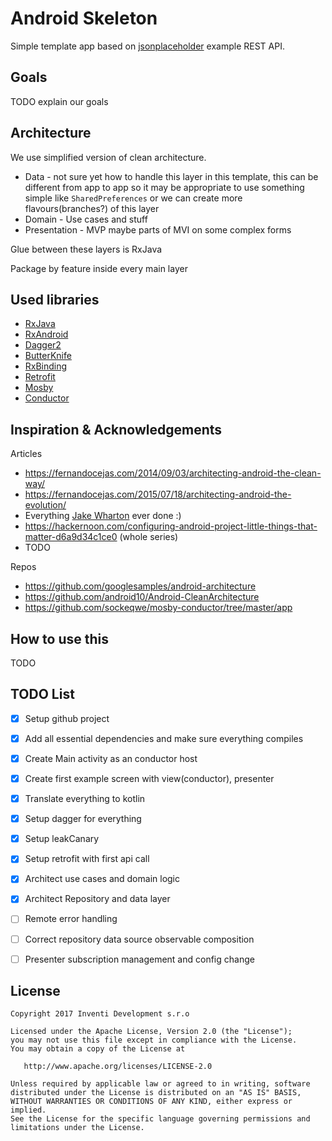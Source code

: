 Android Skeleton
========

Simple template app based on [jsonplaceholder][jsonplaceholder] example REST API.


Goals
-----

TODO explain our goals

Architecture
-----

We use simplified version of clean architecture.

- Data - not sure yet how to handle this layer in this template, this can be different from app to app so it may be appropriate to use something simple like `SharedPreferences` or we can create more flavours(branches?) of this layer
- Domain - Use cases and stuff
- Presentation - MVP maybe parts of MVI on some complex forms

Glue between these layers is RxJava

Package by feature inside every main layer

Used libraries
-----

- [RxJava][rxjava]
- [RxAndroid][rxandroid]
- [Dagger2][dagger]
- [ButterKnife][butterknife]
- [RxBinding][rxbinding]
- [Retrofit][retrofit]
- [Mosby][mosby]
- [Conductor][conductor]

Inspiration & Acknowledgements
-----

Articles
- https://fernandocejas.com/2014/09/03/architecting-android-the-clean-way/
- https://fernandocejas.com/2015/07/18/architecting-android-the-evolution/
- Everything [Jake Wharton][jakewharton] ever done :)
- https://hackernoon.com/configuring-android-project-little-things-that-matter-d6a9d34c1ce0 (whole series)
- TODO

Repos
- https://github.com/googlesamples/android-architecture
- https://github.com/android10/Android-CleanArchitecture
- https://github.com/sockeqwe/mosby-conductor/tree/master/app

How to use this
-----

TODO

TODO List
-----

- [x] Setup github project
- [x] Add all essential dependencies and make sure everything compiles
- [x] Create Main activity as an conductor host
- [x] Create first example screen with view(conductor), presenter
- [x] Translate everything to kotlin
- [X] Setup dagger for everything
- [X] Setup leakCanary
- [X] Setup retrofit with first api call
- [X] Architect use cases and domain logic
- [X] Architect Repository and data layer
- [ ] Remote error handling
- [ ] Correct repository data source observable composition
- [ ] Presenter subscription management and config change


License
-------

    Copyright 2017 Inventi Development s.r.o

    Licensed under the Apache License, Version 2.0 (the "License");
    you may not use this file except in compliance with the License.
    You may obtain a copy of the License at

       http://www.apache.org/licenses/LICENSE-2.0

    Unless required by applicable law or agreed to in writing, software
    distributed under the License is distributed on an "AS IS" BASIS,
    WITHOUT WARRANTIES OR CONDITIONS OF ANY KIND, either express or implied.
    See the License for the specific language governing permissions and
    limitations under the License.


[jsonplaceholder]: https://jsonplaceholder.typicode.com/
[jakewharton]: https://github.com/JakeWharton
[rxjava]: https://github.com/ReactiveX/RxJava
[rxandroid]: https://github.com/ReactiveX/RxAndroid
[dagger]: https://github.com/google/dagger
[butterknife]: https://github.com/JakeWharton/butterknife
[rxbinding]: https://github.com/JakeWharton/RxBinding
[retrofit]: https://github.com/square/retrofit
[mosby]: https://github.com/sockeqwe/mosby
[conductor]: https://github.com/bluelinelabs/Conductor